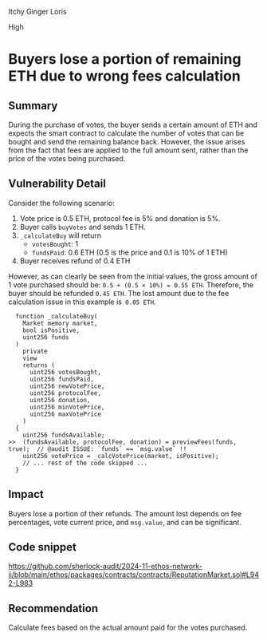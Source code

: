 Itchy Ginger Loris

High

# Buyers lose a portion of remaining ETH due to wrong fees calculation

## Summary

During the purchase of votes, the buyer sends a certain amount of ETH and expects the smart contract to calculate the number of votes that can be bought and send the remaining balance back. However, the issue arises from the fact that fees are applied to the full amount sent, rather than the price of the votes being purchased.

## Vulnerability Detail

Consider the following scenario:
1. Vote price is 0.5 ETH, protocol fee is 5% and donation is 5%.
2. Buyer calls `buyVotes` and sends 1 ETH.
3. `_calculateBuy` will return 
   - `votesBought`: 1
   - `fundsPaid`: 0.6 ETH (0.5 is the price and 0.1 is 10% of 1 ETH)
4. Buyer receives refund of 0.4 ETH

However, as can clearly be seen from the initial values, the gross amount of 1 vote purchased should be: `0.5 + (0.5 × 10%) = 0.55 ETH`. Therefore, the buyer should be refunded `0.45 ETH`. The lost amount due to the fee calculation issue in this example is` 0.05 ETH`.

```solidity
  function _calculateBuy(
    Market memory market,
    bool isPositive,
    uint256 funds
  )
    private
    view
    returns (
      uint256 votesBought,
      uint256 fundsPaid,
      uint256 newVotePrice,
      uint256 protocolFee,
      uint256 donation,
      uint256 minVotePrice,
      uint256 maxVotePrice
    )
  {
    uint256 fundsAvailable;
>>  (fundsAvailable, protocolFee, donation) = previewFees(funds, true);  // @audit ISSUE: `funds` == `msg.value` !!
    uint256 votePrice = _calcVotePrice(market, isPositive);
    // ... rest of the code skipped ...
  }
```


## Impact

Buyers lose a portion of their refunds. The amount lost depends on fee percentages, vote current price, and `msg.value`, and can be significant.

## Code snippet

https://github.com/sherlock-audit/2024-11-ethos-network-ii/blob/main/ethos/packages/contracts/contracts/ReputationMarket.sol#L942-L983


## Recommendation

Calculate fees based on the actual amount paid for the votes purchased.
